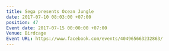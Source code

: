 ```yaml
---
title: Sega presents Ocean Jungle
date: 2017-07-10 08:03:00 +07:00
position: 47
Event date: 2017-07-15 00:00:00 +07:00
Venue: Birdcage
Event URL: https://www.facebook.com/events/404965663232863/
---
```


